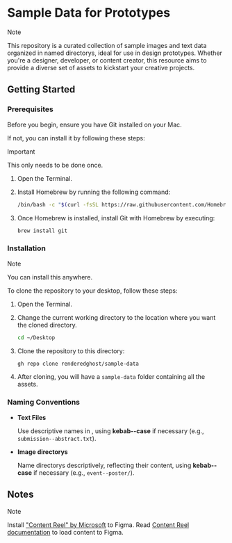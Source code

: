 # Sample Data for Prototypes

   > [!Note]
   > This repository is a curated collection of sample images and text data organized in named directorys, ideal for use in design prototypes. Whether you're a designer, developer, or content creator, this resource aims to provide a diverse set of assets to kickstart your creative projects.

## Getting Started

### Prerequisites

Before you begin, ensure you have Git installed on your Mac.

If not, you can install it by following these steps:

> [!IMPORTANT]
> This only needs to be done once.

1. Open the Terminal.
2. Install Homebrew by running the following command:

   ```sh
   /bin/bash -c "$(curl -fsSL https://raw.githubusercontent.com/Homebrew/install/HEAD/install.sh)"
   ```

3. Once Homebrew is installed, install Git with Homebrew by executing:

   ```sh
   brew install git
   ```

### Installation

> [!NOTE]
   > You can install this anywhere.

To clone the repository to your desktop, follow these steps:

1. Open the Terminal.

2. Change the current working directory to the location where you want the cloned directory.

   ```sh
   cd ~/Desktop
   ```

3. Clone the repository to this directory:

   ```sh
   gh repo clone renderedghost/sample-data
   ```

4. After cloning, you will have a `sample-data` folder containing all the assets.

### Naming Conventions

- **Text Files**

   Use descriptive names in , using **kebab--case** if necessary (e.g., `submission--abstract.txt`).

- **Image directorys**

   Name directorys descriptively, reflecting their content, using **kebab--case** if necessary (e.g., `event--poster/`).

## Notes

> [!NOTE]
> Install ["Content Reel" by Microsoft](https://www.figma.com/community/plugin/731627216655469013) to Figma.
> Read [Content Reel documentation](https://contentreel.design/) to load content to Figma.